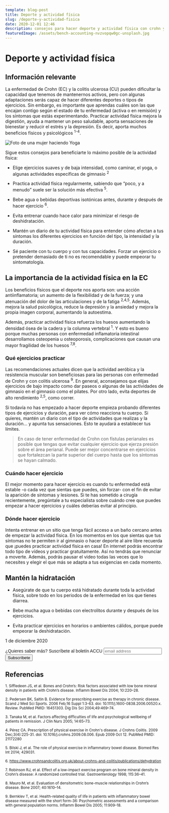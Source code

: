 ```yaml
---
template: blog-post
title: Deporte y actividad física
slug: /deporte-y-actividad-fisica
date: 2020-12-01 12:46
description: consejos para hacer deporte y actividad física con crohn y colitis ulcerosa
featuredImage: /assets/bench-accounting-nvzvopqw0gc-unsplash.jpg
---
```


# Deporte y actividad física

## Información relevante

La enfermedad de Crohn (EC) y la colitis ulcerosa (CU) pueden dificultar la capacidad que tenemos de mantenernos activos, pero con algunas adaptaciones serás capaz de hacer diferentes deportes o tipos de ejercicios. Sin embargo, es importante que aprendas cuáles son las que encajan contigo según el estado de tu enfermedad (activa o en remisión) y los síntomas que estás experimentando. Practicar actividad física mejora la digestión, ayuda a mantener un peso saludable, aporta sensaciones de bienestar y reducir el estrés y la depresión. Es decir, aporta muchos beneficios físicos y psicológicos <sup>1-4</sup>. 

![](https://cdn.pixabay.com/photo/2018/01/01/01/56/yoga-3053488_1280.jpg "Foto de una mujer haciendo Yoga")

Sigue estos consejos para beneficiarte lo máximo posible de la actividad física:

- Elige ejercicios suaves y de baja intensidad, como caminar, el yoga, o algunas actividades específicas de gimnasio <sup>2</sup> 

- Practica actividad física regularmente, sabiendo que “poco, y a menudo” suele ser la solución más efectiva <sup>5</sup>.

- Bebe agua o bebidas deportivas isotónicas antes, durante y después de hacer ejercicio <sup>6</sup>.

- Evita entrenar cuando hace calor para minimizar el riesgo de deshidratación.

- Mantén un diario de tu actividad física para entender cómo afectan a tus síntomas los diferentes ejercicios en función del tipo, la intensidad y la duración.

- Sé paciente con tu cuerpo y con tus capacidades. Forzar un ejercicio o pretender demasiado de ti no es recomendable y puede empeorar tu sintomatología.

## La importancia de la actividad física en la EC

Los beneficios físicos que el deporte nos aporta son: una acción antiinflamatoria; un aumento de la flexibilidad y de la fuerza; y una atenuación del dolor de las articulaciones y de la fatiga <sup>2,4,5</sup>. Además, mejora la salud psicológica, reduce la depresión y la ansiedad y mejora la propia imagen corporal, aumentando la autoestima. 

Además, practicar actividad física refuerza los huesos aumentando la densidad ósea de la cadera y la columna vertebral <sup>1</sup>. Y esto es bueno porque muchas personas con enfermedad inflamatoria intestinal desarrollamos osteopenia u osteoporosis, complicaciones que causan una mayor fragilidad de los huesos <sup>7,8</sup>. 

### Qué ejercicios practicar

Las recomendaciones actuales dicen que la actividad aeróbica y la resistencia muscular son beneficiosas para las personas con enfermedad de Crohn y con colitis ulcerosa <sup>9</sup>. En general, aconsejamos que elijas ejercicios de bajo impacto como dar paseos o algunas de las actividades de gimnasio en el gimnasio como el pilates. Por otro lado, evita deportes de alto rendimiento <sup>2,5</sup>, como correr.

Si todavía no has empezado a hacer deporte empieza probando diferentes tipos de ejercicios y duración, para ver cómo reacciona tu cuerpo. Si quieres, mantén un diario con el tipo de actividades que realizas y la duración... y apunta tus sensaciones. Esto te ayudará a establecer tus límites.

> En caso de tener enfermedad de Crohn con fístulas perianales es posible que tengas que evitar cualquier ejercicio que ejerza presión sobre el área perianal. Puede ser mejor concentrarse en ejercicios que fortalezcan la parte superior del cuerpo hasta que los síntomas se hayan calmado. 

### Cuándo hacer ejercicio

El mejor momento para hacer ejercicio es cuando tu enfermedad está estable -o cada vez que sientas que puedes, sin forzar- con el fin de evitar la aparición de síntomas y lesiones. Si te has sometido a cirugía recientemente, pregúntale a tu especialista sobre cuándo cree que puedes empezar a hacer ejercicios y cuáles deberías evitar al principio. 

### Dónde hacer ejercicio

Intenta entrenar en un sitio que tenga fácil acceso a un baño cercano antes de empezar la actividad física. En los momentos en los que sientas que tus síntomas no te permiten ir al gimnasio o hacer deporte al aire libre recuerda que ¡puedes practicar actividad física en casa! En internet podrás encontrar todo tipo de vídeos y practicar gratuitamente. Así no tendrás que renunciar a moverte. Además, podrás pausar el video todas las veces que lo necesites y elegir el que más se adapta a tus exigencias en cada momento. 

## Mantén la hidratación

- Asegúrate de que tu cuerpo está hidratado durante toda la actividad física, sobre todo en los periodos de la enfermedad en los que tienes diarrea. 

- Bebe mucha agua o bebidas con electrolitos durante y después de los ejercicios. 

- Evita practicar ejercicios en horarios o ambientes cálidos, porque puede empeorar la deshidratación.

<p class= "fecha">1 de diciembre 2020</p>

  <!-- Begin Mailchimp Signup Form -->

<link href="//cdn-images.mailchimp.com/embedcode/slim-10_7.css" rel="stylesheet" type="text/css">
<style type="text/css">
#mc_embed_signup{background:#fff; clear:left; font:14px Helvetica,Arial,sans-serif; }
/* Add your own Mailchimp form style overrides in your site stylesheet or in this style block.
  We recommend moving this block and the preceding CSS link to the HEAD of your HTML file. */
</style>
<div id="mc_embed_signup">
<form action="https://accuesp.us12.list-manage.com/subscribe/post?u=924f0f9e69877235b6063654f&amp;id=b07eee52b9" method="post" id="mc-embedded-subscribe-form" name="mc-embedded-subscribe-form" class="validate" target="_blank" novalidate>
    <div id="mc_embed_signup_scroll">
<label for="mce-EMAIL">¿Quieres saber más? Suscríbete al boletín ACCU </label>
<input type="email" value="" name="EMAIL" class="email" id="mce-EMAIL" placeholder="email address" required>
    <!-- real people should not fill this in and expect good things - do not remove this or risk form bot signups-->
    <div style="position: absolute; left: -5000px;" aria-hidden="true"><input type="text" name="b_924f0f9e69877235b6063654f_b07eee52b9" tabindex="-1" value=""></div>
    <div class="clear"><input type="submit" value="Subscríbete" name="subscribe" id="mc-embedded-subscribe" class="button"></div>
    </div>
</form>
</div>

## Referencias

<sub>1. Siffledeen JS, et al. Bones and Crohn’s: Risk factors associated with low bone mineral density in patients with Crohn’s disease. Inflamm Bowel Dis 2004; 10:220–28.</sub>

<sub>2. Pedersen BK, Saltin B. Evidence for prescribing exercise as therapy in chronic disease. Scand J Med Sci Sports. 2006 Feb;16 Suppl 1:3-63. doi: 10.1111/j.1600-0838.2006.00520.x. Review. PubMed PMID: 16451303. Dig Dis Sci 2004;49:469–74.</sub>

<sub>3. Tanaka M, et al. Factors affecting difficulties of life and psychological wellbeing of patients in remission. J Clin Nurs 2005; 14:65–73.</sub>

<sub>4. Pérez CA. Prescription of physical exercise in Crohn's disease. J Crohns Colitis. 2009 Dec;3(4):225-31. doi: 10.1016/j.crohns.2009.08.006. Epub 2009 Oct 12. PubMed PMID: 21172280 </sub>

<sub>5. Bilski J, et al. The role of physical exercise in inflammatory bowel disease. Biomed Res Int 2014; 429031.</sub>

<sub>6. https://www.crohnsandcolitis.org.uk/about-crohns-and-colitis/publications/dehydration </sub>

<sub>7. Robinson RJ, et al. Effect of a low-impact exercise program on bone mineral density in Crohn’s disease: A randomized controlled trial. Gastroenterology 1998; 115:36–41. </sub>

<sub>8. Mauro M, et al. Evaluation of densitometric bone-muscle relationships in Crohn’s disease. Bone 2007; 40:1610–14.</sub>

<sub>9. Bernklev T, et al. Health-related quality of life in patients with inflammatory bowel disease measured with the short form-36: Psychometric assessments and a comparison with general population norms. Inflamm Bowel Dis 2005; 11:909–18. </sub>
